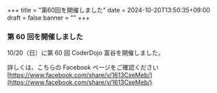 +++
title = "第60回を開催しました"
date = 2024-10-20T13:50:35+09:00
draft = false
banner = ""
+++

### 第 60 回を開催しました

10/20（日）に第 60 回 CoderDojo 富谷を開催しました。
    
詳しくは、こちらの Facebook ページをご確認ください[https://www.facebook.com/share/v/1613CxeMeb/](https://www.facebook.com/share/v/1613CxeMeb/)
